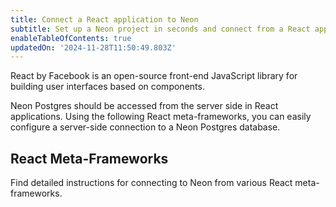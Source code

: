 ```yaml
---
title: Connect a React application to Neon
subtitle: Set up a Neon project in seconds and connect from a React application
enableTableOfContents: true
updatedOn: '2024-11-28T11:50:49.803Z'
---
```


React by Facebook is an open-source front-end JavaScript library for building user interfaces based on components.

Neon Postgres should be accessed from the server side in React applications. Using the following React meta-frameworks, you can easily configure a server-side connection to a Neon Postgres database.

## React Meta-Frameworks

Find detailed instructions for connecting to Neon from various React meta-frameworks.

<TechCards>

<a href="/docs/guides/nextjs" title="Next.js" description="Connect a Next.js application to Neon" icon="next-js"></a>

<a href="/docs/guides/remix" title="Remix" description="Connect a Remix application to Neon" icon="remix"></a>

<a href="/docs/guides/sveltekit" title="Sveltekit" description="Connect a Sveltekit application to Neon" icon="svelte"></a>

</TechCards>

<NeedHelp/>
